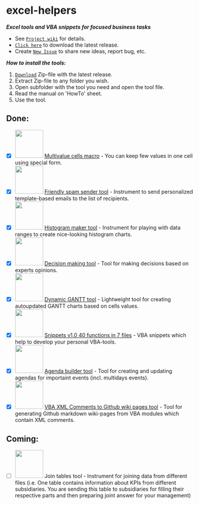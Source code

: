 # excel-helpers
**_Excel tools and VBA snippets for focused business tasks_**


- See [`Project wiki`](https://github.com/sergey-frolov-pets/excel-helpers/wiki) for details.  
- [`Click here`](https://github.com/sergey-frolov-pets/excel-helpers/releases/latest/download/excel-helpers.zip) to download the latest release.  
- Create [`New Issue`](https://github.com/sergey-frolov-pets/excel-helpers/issues/new/choose) to share new ideas, report bug, etc.  



**_How to install the tools:_**
1. [`Download`](https://github.com/sergey-frolov-pets/excel-helpers/releases/latest/download/excel-helpers.zip) Zip-file with the latest release.<br>
1. Extract Zip-file to any folder you wish.<br>
1. Open subfolder with the tool you need and open the tool file.<br>
1. Read the manual on 'HowTo' sheet.<br>
1. Use the tool.<br>


## Done:
- [x] <img src="/static/vba.png" width="75"> [Multivalue cells macro](https://github.com/sergey-frolov-pets/excel-helpers/tree/master/tools/multivalue_cells) - You can keep few values in one cell using special form.
- [x] <img src="/static/vba.png" width="75"> [Friendly spam sender tool](https://github.com/sergey-frolov-pets/excel-helpers/tree/master/tools/friendly_spam) - Instrument to send personalized template-based emails to the list of recipients.
- [x] <img src="/static/vba-free.png" width="75"> [Histogram maker tool](https://github.com/sergey-frolov-pets/excel-helpers/tree/master/tools/histogram_maker) - Instrument for playing with data ranges to create nice-looking histogram charts.
- [x] <img src="/static/vba-free.png" width="75"> [Decision making tool](https://github.com/sergey-frolov-pets/excel-helpers/tree/master/tools/decision_maker) - Tool for making decisions based on experts opinions.
- [x] <img src="/static/vba-free.png" width="75"> [Dynamic GANTT tool](https://github.com/sergey-frolov-pets/excel-helpers/tree/master/tools/dynamic_gantt) - Lightweight tool for creating autoupdated GANTT charts based on cells values.
- [x] <img src="/static/vba.png" width="75"> [Snippets v1.0 40 functions in 7 files](https://github.com/sergey-frolov-pets/excel-helpers/tree/master/snippets) - VBA snippets which help to develop your personal VBA-tools.
- [x] <img src="/static/vba-free.png" width="75"> [Agenda builder tool](https://github.com/sergey-frolov-pets/excel-helpers/tree/master/tools/agenda_builder) - Tool for creating and updating agendas for importaint events (incl. multidays events).
- [x] <img src="/static/vba.png" width="75"> [VBA XML Comments to Github wiki pages tool](https://github.com/sergey-frolov-pets/excel-helpers/tree/master/tools/vba_xml_comments_to_github_wiki) - Tool for generating Github markdown wiki-pages from VBA modules which contain XML comments.

## Coming:
- [ ] <img src="/static/vba.png" width="75"> Join tables tool - Instrument for joining data from different files (i.e. One table contains information about KPIs from different subsidiaries. You are sending this table to subsidiaries for filling their respective parts and then preparing joint answer for your management)
